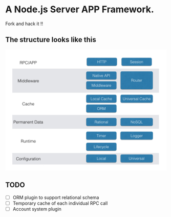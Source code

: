 # A Node.js Server APP Framework.

Fork and hack it !!

## The structure looks like this

![Structure](https://raw.githubusercontent.com/kitt1987/ansaf/master/doc/arch.jpeg)

## TODO
- [ ] ORM plugin to support relational schema
- [ ] Temporary cache of each individual RPC call
- [ ] Account system plugin
